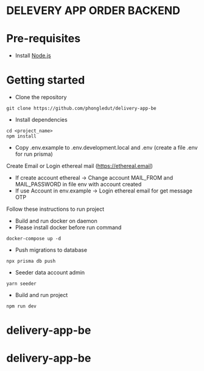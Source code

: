 # DELEVERY APP ORDER BACKEND

# Pre-requisites

- Install [Node.js](https://nodejs.org/en/)

# Getting started

- Clone the repository

```
git clone https://github.com/phongledut/delivery-app-be
```

- Install dependencies

```
cd <project_name>
npm install
```
- Copy .env.example to .env.development.local and .env (create a file .env for run prisma)

Create Email or Login ethereal mail (https://ethereal.email)
- If create account ethereal -> Change account MAIL_FROM and MAIL_PASSWORD in file env with account created
- If use Account in env.example -> Login ethereal email for get message OTP

Follow these instructions to run project
- Build and run docker on daemon
- Please install docker before run command

```
docker-compose up -d
```

- Push migrations to database

```
npx prisma db push
```

- Seeder data account admin 

```
yarn seeder
```

- Build and run project

```
npm run dev
```
# delivery-app-be
# delivery-app-be
